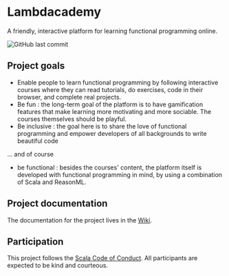 # Lambdacademy

A friendly, interactive platform for learning functional programming online.

![GitHub last commit](https://img.shields.io/github/last-commit/gbogard/lambdacademy)

## Project goals

- Enable people to learn functional programming by following interactive courses where they
can read tutorials, do exercises, code in their browser, and complete real projects.
- Be fun : the long-term goal of the platform is to have gamification features that make learning more motivating and more sociable. The courses themselves should be playful.
- Be inclusive : the goal here is to share the love of functional programming and empower developers of all backgrounds to write beautiful code

... and of course

- be functional : besides the courses' content, the platform itself is developed with functional
programming in mind, by using a combination of Scala and ReasonML.

## Project documentation

The documentation for the project lives in the [Wiki](https://github.com/gbogard/lambdacademy/wiki).

## Participation

This project follows the [Scala Code of Conduct](https://www.scala-lang.org/conduct/). All participants are expected to be kind and courteous. 